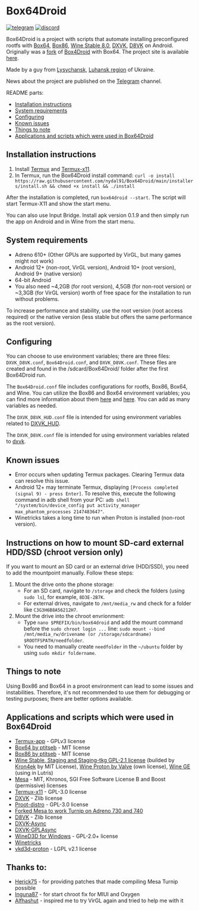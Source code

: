 # Box64Droid
[![telegram](https://img.shields.io/badge/chat-telegram-brightgreen.svg?logo=telegram&style=flat-square)](https://t.me/box64droichat)
[![discord](https://img.shields.io/discord/308323056592486420?logo=discord)](https://discord.gg/thjpZ4P7Bm)

Box64Droid is a project with scripts that automate installing preconfigured rootfs with [Box64](https://github.com/ptitSeb/box64), [Box86](https://github.com/ptitSeb/box86), [Wine Stable 8.0](https://github.com/Kron4ek/Wine-Builds), [DXVK](https://github.com/doitsujin/dxvk), [D8VK](https://github.com/AlpyneDreams/d8vk) on Android. Originally was a [fork](https://github.com/Ilya114/Box4Droid) of [Box4Droid](https://github.com/Herick75/Box4Droid) with Box64. The project site is available [here](https://ilya114.github.io).

Made by a guy from [Lysychansk](https://en.wikipedia.org/wiki/Lysychansk), [Luhansk region](https://en.wikipedia.org/wiki/Luhansk_Oblast) of Ukraine.

News about the project are published on the [Telegram](https://t.me/box64droidch) channel.

README parts:

- [Installation instructions](#installation-instructions)
- [System requirements](#system-requirements)
- [Configuring](#configuring)
- [Known issues](#known-issues)
- [Things to note](#things-to-note)
- [Applications and scripts which were used in Box64Droid](#applications-and-scripts-which-were-used-in-box64droid)

## Installation instructions
1. Install [Termux](https://github.com/termux/termux-app/releases/download/v0.118.0/termux-app_v0.118.0+github-debug_arm64-v8a.apk) and [Termux-x11](https://github.com/Ilya114/Box64Droid/releases/download/stable/app-arm64-v8a-debug.apk).
2. In Termux, run the Box64Droid install command: `curl -o install https://raw.githubusercontent.com/nydal91/Box64Droid/main/installers/install.sh && chmod +x install && ./install`

After the installation is completed, run `box64droid --start`. The script will start Termux-X11 and show the start menu.

You can also use Input Bridge. Install apk version 0.1.9 and then simply run the app on Android and in Wine from the start menu.

## System requirements

- Adreno 610+ (Other GPUs are supported by VirGL, but many games might not work)
- Android 12+ (non-root, VirGL version), Android 10+ (root version), Android 9+ (native version)
- 64-bit Android
- You also need ~4,2GB (for root version), 4,5GB (for non-root version) or ~3,3GB (for VirGL version) worth of free space for the installation to run without problems.

To increase performance and stability, use the root version (root access required) or the native version (less stable but offers the same performance as the root version).

## Configuring

You can choose to use environment variables; there are three files: `DXVK_D8VK.conf`, `Box64Droid.conf`, and `DXVK_D8VK.conf`. These files are created and found in the /sdcard/Box64Droid/ folder after the first Box64Droid run.

The `Box64Droid.conf` file includes configurations for rootfs, Box86, Box64, and Wine. You can utilize the Box86 and Box64 environment variables; you can find more information about them [here](https://github.com/ptitSeb/box86/blob/master/docs/USAGE.md#) and [here](https://github.com/ptitSeb/box64/blob/main/docs/USAGE.md). You can add as many variables as needed.

The `DXVK_D8VK_HUD.conf` file is intended for using environment variables related to [DXVK_HUD](https://github.com/doitsujin/dxvk#hud).

The `DXVK_D8VK.conf` file is intended for using environment variables related to [dxvk](https://github.com/doitsujin/dxvk/blob/master/dxvk.conf).

## Known issues

- Error occurs when updating Termux packages. Clearing Termux data can resolve this issue.
- Android 12+ may terminate Termux, displaying `[Process completed (signal 9) - press Enter]`. To resolve this, execute the following command in adb shell from your PC: `adb shell "/system/bin/device_config put activity_manager max_phantom_processes 2147483647"`.
- Winetricks takes a long time to run when Proton is installed (non-root version).

## Instructions on how to mount SD-card external HDD/SSD (chroot version only)

If you want to mount an SD card or an external drive (HDD/SSD), you need to add the mountpoint manually. Follow these steps:

1. Mount the drive onto the phone storage:
   - For an SD card, navigate to `/storage` and check the folders (using `sudo ls`), for example, `8D3E-2B7K`.
   - For external drives, navigate to `/mnt/media_rw` and check for a folder like `C3G3H6B8A56212H7`.
2. Mount the drive into the chroot envrionment:
   - Type `nano $PREFIX/bin/box64droid` and add the mount command before the `sudo chroot login ...` line: `sudo mount --bind /mnt/media_rw/drivename (or /storage/sdcardname) $ROOTFSPATH/needfolder`.
   - You need to manually create `needfolder` in the `~/ubuntu` folder by using `sudo mkdir foldername`.

## Things to note

Using Box86 and Box64 in a proot environment can lead to some issues and instabilities. Therefore, it's not recommended to use them for debugging or testing purposes; there are better options available.

## Applications and scripts which were used in Box64Droid
- [Termux-app](https://github.com/termux/termux-app) - GPLv3 license
- [Box64 by ptitseb](https://github.com/ptitSeb/box64) - MIT license
- [Box86 by ptitseb](https://github.com/ptitSeb/box86) - MIT license
- [Wine Stable, Staging and Staging-tkg GPL-2.1 license](https://wiki.winehq.org/Licensing) (builded by [Kron4ek](https://github.com/Kron4ek) by MIT License), [Wine Proton by Valve](https://github.com/ValveSoftware/Proton) (own license), [Wine GE](https://github.com/GloriousEggroll/wine-ge-custom) (using in Lutris)
- [Mesa](https://docs.mesa3d.org/license.html) - MIT, Khronos, SGI Free Software License B and Boost (permissive) licenses
- [Termux-x11](https://github.com/termux/termux-x11) - GPL-3.0 license
- [DXVK](https://github.com/doitsujin/dxvk) - Zlib license
- [Proot-distro](https://github.com/termux/proot-distro) - GPL-3.0 license
- [Forked Mesa to work Turnip on Adreno 730 and 740](https://gitlab.freedesktop.org/Danil/mesa/-/tree/turnip/feature/a7xx-basic-support)
- [D8VK](https://github.com/AlpyneDreams/d8vk) - Zlib license
- [DXVK-Async](https://github.com/Sporif/dxvk-async)
- [DXVK-GPLAsync](https://gitlab.com/Ph42oN/dxvk-gplasync)
- [WineD3D for Windows](https://fdossena.com/?p=wined3d/index.frag) - GPL-2.0+ license
- [Winetricks](https://wiki.winehq.org/Winetricks)
- [vkd3d-proton](https://github.com/HansKristian-Work/vkd3d-proton) - LGPL v2.1 license

## Thanks to:
- [Herick75](https://github.com/Herick75) - for providing patches that made compiling Mesa Turnip possible
- [Inguna87](https://github.com/inguna87) - for start chroot fix for MIUI and Oxygen
- [Alfhashut](https://github.com/alfhashut) - inspired me to try VirGL again and tried to help me with it
